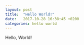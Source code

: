 ```yaml
---
layout: post
title:  "Hello World!"
date:   2017-10-28 16:38:45 +0200
categories: hello world
---
```


Hello, World!
